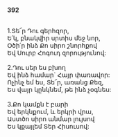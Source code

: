 **392**

\
1.Տե՜ր Դու գերհզոր,\
Ե՛կ, բնակվիր սրտիս մեջ նոր,\
Օծի՛ր ինձ Քո սիրո շնորհքով\
Եվ Սուրբ Հոգուդ զորությունով:\
\
2.Դու սեր ես բխող\
Եվ ինձ համար` Հայր փառավոր:\
Ոչինչ եմ ես, Տե՜ր, առանց Քեզ,\
Ես վայր կընկնեմ, թե ինձ չօգնես:\
\
3.Քո կամքն է բարի\
Եվ երկնքում, և երկրի վրա,\
Աստծո սիրո անմար լույսով\
Ես կքայլեմ Տեր Հիսուսով:
